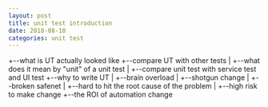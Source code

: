 ```yaml
---
layout: post
title: unit test introduction
date: 2018-08-10
categories: unit test
---
```

 
+--what is UT actually looked like
+--compare UT with other tests
|  +--what does it mean by "unit" of a unit test
|  +--compare unit test with service test and UI test
+--why to write UT
|  +--brain overload
|  +--shotgun change
|  +--broken safenet
|  +--hard to hit the root cause of the problem
|  +--high risk to make change 
+--the ROI of automation change


